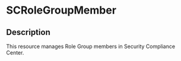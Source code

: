 # SCRoleGroupMember

## Description

This resource manages Role Group members in Security Compliance Center.
